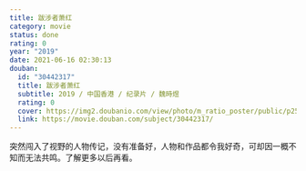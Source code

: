 ```yaml
---
title: 跋涉者萧红
category: movie
status: done
rating: 0
year: "2019"
date: 2021-06-16 02:30:13
douban:
  id: "30442317"
  title: 跋涉者萧红
  subtitle: 2019 / 中国香港 / 纪录片 / 魏時煜
  rating: 0
  cover: https://img2.doubanio.com/view/photo/m_ratio_poster/public/p2546259232.jpg
  link: https://movie.douban.com/subject/30442317/
---
```


突然闯入了视野的人物传记，没有准备好，人物和作品都令我好奇，可却因一概不知而无法共鸣。了解更多以后再看。